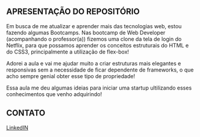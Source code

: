 ## **APRESENTAÇÃO DO REPOSITÓRIO**
Em busca de me atualizar e aprender mais das tecnologias web, estou fazendo algumas Bootcamps. Nas bootcamp de Web Developer (acompanhando o professor(a)) fizemos uma clone da tela de login do Netflix, para que possamos aprender os conceitos estruturais do HTML e do CSS3, principalmente a utilização de flex-box!

Adorei a aula e vai me ajudar muito a criar estruturas mais elegantes e responsivas sem a necessidade de ficar dependente de frameworks, o que acho sempre genial obter esse tipo de propriedade!

Essa aula me deu algumas ideias para iniciar uma startup ultilizando esses conhecimentos que venho adquirindo!

## **CONTATO**
[LinkedIN](https://www.linkedin.com/in/andcssantos/)